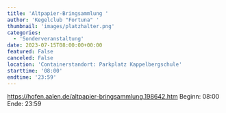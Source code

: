 ```yaml
---
title: 'Altpapier-Bringsammlung '
author: 'Kegelclub "Fortuna" '
thumbnail: 'images/platzhalter.png'
categories:
  - 'Sonderveranstaltung'
date: 2023-07-15T08:00:00+00:00
featured: False
canceled: False
location: 'Containerstandort: Parkplatz Kappelbergschule'
starttime: '08:00'
endtime: '23:59'
---
```

https://hofen.aalen.de/altpapier-bringsammlung.198642.htm
Beginn: 08:00
 Ende: 23:59